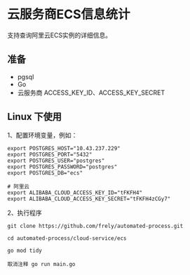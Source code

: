 # 云服务商ECS信息统计
支持查询阿里云ECS实例的详细信息。

## 准备
- pgsql
- Go
- 云服务商 ACCESS_KEY_ID、ACCESS_KEY_SECRET

## Linux 下使用
1、配置环境变量，例如：
```shell
export POSTGRES_HOST="10.43.237.229"
export POSTGRES_PORT="5432"
export POSTGRES_USER="postgres"
export POSTGRES_PASSWORD="postgres"
export POSTGRES_DB="ecs"

# 阿里云
export ALIBABA_CLOUD_ACCESS_KEY_ID="tFKFH4"
export ALIBABA_CLOUD_ACCESS_KEY_SECRET="tFKFH4zCGy7"
```
2、执行程序
```shell
git clone https://github.com/frely/automated-process.git

cd automated-process/cloud-service/ecs

go mod tidy

取消注释 go run main.go
```